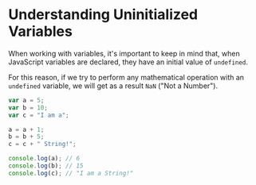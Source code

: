 # Understanding Uninitialized Variables

When working with variables, it's important to keep in mind that, when JavaScript variables are declared, they have an initial value of `undefined`.

For this reason, if we try to perform any mathematical operation with an `undefined` variable, we will get as a result `NaN` ("Not a Number").

```js
var a = 5;
var b = 10;
var c = "I am a";

a = a + 1;
b = b + 5;
c = c + " String!";

console.log(a); // 6
console.log(b); // 15
console.log(c); // "I am a String!"
```
